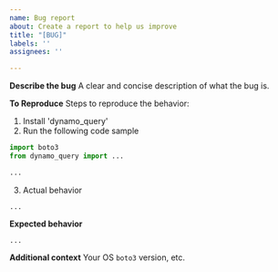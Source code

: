 ```yaml
---
name: Bug report
about: Create a report to help us improve
title: "[BUG]"
labels: ''
assignees: ''

---
```


**Describe the bug**
A clear and concise description of what the bug is.

**To Reproduce**
Steps to reproduce the behavior:
1. Install 'dynamo_query'
2.  Run the following code sample

```python
import boto3
from dynamo_query import ...

...
```
3. Actual behavior

```
...
```

**Expected behavior**

```
...
```

**Additional context**
Your OS `boto3` version, etc.